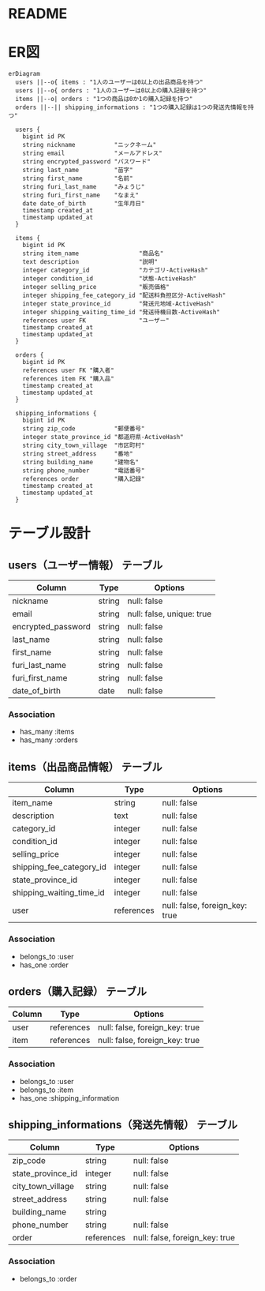 # README

# ER図
```mermaid
erDiagram
  users ||--o{ items : "1人のユーザーは0以上の出品商品を持つ"
  users ||--o{ orders : "1人のユーザーは0以上の購入記録を持つ"
  items ||--o| orders : "1つの商品は0か1の購入記録を持つ"
  orders ||--|| shipping_informations : "1つの購入記録は1つの発送先情報を持つ"

  users {
    bigint id PK
    string nickname           "ニックネーム"
    string email              "メールアドレス"
    string encrypted_password "パスワード"
    string last_name          "苗字"
    string first_name         "名前"
    string furi_last_name     "みょうじ"
    string furi_first_name    "なまえ"
    date date_of_birth        "生年月日"
    timestamp created_at
    timestamp updated_at
  }

  items {
    bigint id PK
    string item_name                 "商品名"
    text description                 "説明"
    integer category_id              "カテゴリ-ActiveHash"
    integer condition_id             "状態-ActiveHash"
    integer selling_price            "販売価格"
    integer shipping_fee_category_id "配送料負担区分-ActiveHash"
    integer state_province_id        "発送元地域-ActiveHash"
    integer shipping_waiting_time_id "発送待機日数-ActiveHash"
    references user FK               "ユーザー"
    timestamp created_at
    timestamp updated_at
  }

  orders {
    bigint id PK
    references user FK "購入者"
    references item FK "購入品"
    timestamp created_at
    timestamp updated_at
  }

  shipping_informations {
    bigint id PK
    string zip_code           "郵便番号"
    integer state_province_id "都道府県-ActiveHash"
    string city_town_village  "市区町村"
    string street_address     "番地"
    string building_name      "建物名"
    string phone_number       "電話番号"
    references order          "購入記録"
    timestamp created_at
    timestamp updated_at
  }
```

# テーブル設計

## users（ユーザー情報） テーブル

| Column             | Type    | Options     |
| ------------------ | ------- | ----------- |
| nickname           | string  | null: false |
| email              | string  | null: false, unique: true |
| encrypted_password | string  | null: false |
| last_name          | string  | null: false |
| first_name         | string  | null: false |
| furi_last_name     | string  | null: false |
| furi_first_name    | string  | null: false |
| date_of_birth      | date    | null: false |

### Association

- has_many :items
- has_many :orders

## items（出品商品情報） テーブル

| Column                   | Type       | Options     |
| ------------------------ | ---------- | ----------- |
| item_name                | string     | null: false |
| description              | text       | null: false |
| category_id              | integer    | null: false |
| condition_id             | integer    | null: false |
| selling_price            | integer    | null: false |
| shipping_fee_category_id | integer    | null: false |
| state_province_id        | integer    | null: false |
| shipping_waiting_time_id | integer    | null: false |
| user                     | references | null: false, foreign_key: true |

### Association

- belongs_to :user
- has_one :order

## orders（購入記録） テーブル

| Column | Type       | Options                        |
| ------ | ---------- | ------------------------------ |
| user   | references | null: false, foreign_key: true |
| item   | references | null: false, foreign_key: true |

### Association

- belongs_to :user
- belongs_to :item
- has_one :shipping_information

## shipping_informations（発送先情報） テーブル

| Column            | Type       | Options     |
| ----------------- | ---------- | ----------- |
| zip_code          | string     | null: false |
| state_province_id | integer    | null: false |
| city_town_village | string     | null: false |
| street_address    | string     | null: false |
| building_name     | string     |             |
| phone_number      | string     | null: false |
| order             | references | null: false, foreign_key: true |

### Association

- belongs_to :order

